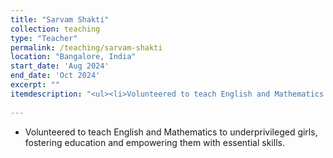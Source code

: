 ```yaml
---
title: "Sarvam Shakti"
collection: teaching
type: "Teacher"
permalink: /teaching/sarvam-shakti
location: "Bangalore, India"
start_date: 'Aug 2024'
end_date: 'Oct 2024'
excerpt: ""
itemdescription: "<ul><li>Volunteered to teach English and Mathematics to underprivileged girls, fostering education and empowering them with essential skills.</li></ul>"
  
---
```


  * Volunteered to teach English and Mathematics to underprivileged girls, fostering education and empowering them with essential skills.
